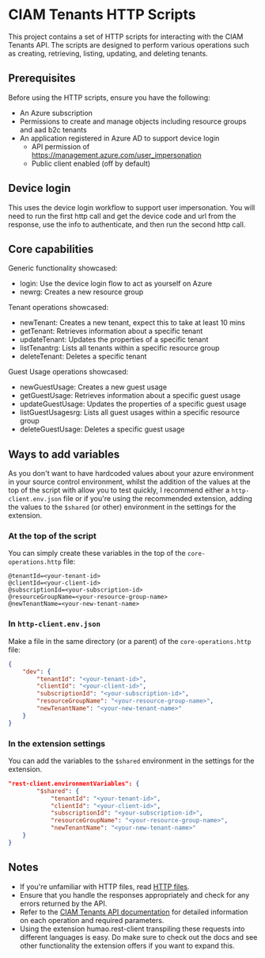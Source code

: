 # CIAM Tenants HTTP Scripts

This project contains a set of HTTP scripts for interacting with the CIAM Tenants API. The scripts are designed to perform various operations such as creating, retrieving, listing, updating, and deleting tenants.

## Prerequisites

Before using the HTTP scripts, ensure you have the following:

- An Azure subscription
- Permissions to create and manage objects including resource groups and aad b2c tenants
- An application registered in Azure AD to support device login
  - API permission of https://management.azure.com/user_impersonation
  - Public client enabled (off by default)

## Device login
This uses the device login workflow to support user impersonation. You will need to run the first http call and get the device code and url from the response, use the info to authenticate, and then run the second http call.

## Core capabilities

Generic functionality showcased:
- login: Use the device login flow to act as yourself on Azure
- newrg: Creates a new resource group

Tenant operations showcased:
- newTenant: Creates a new tenant, expect this to take at least 10 mins
- getTenant: Retrieves information about a specific tenant
- updateTenant: Updates the properties of a specific tenant
- listTenantrg: Lists all tenants within a specific resource group
- deleteTenant: Deletes a specific tenant

Guest Usage operations showcased:
- newGuestUsage: Creates a new guest usage
- getGuestUsage: Retrieves information about a specific guest usage
- updateGuestUsage: Updates the properties of a specific guest usage
- listGuestUsagesrg: Lists all guest usages within a specific resource group
- deleteGuestUsage: Deletes a specific guest usage



## Ways to add variables
As you don't want to have hardcoded values about your azure environment in your source control environment, whilst the addition of the values at the top of the script with allow you to test quickly, I recommend either a `http-client.env.json` file or if you're using the recommended extension, adding the values to the `$shared` (or other) environment in the settings for the extension.

### At the top of the script
You can simply create these variables in the top of the `core-operations.http` file:
```http
@tenantId=<your-tenant-id>
@clientId=<your-client-id>
@subscriptionId=<your-subscription-id>
@resourceGroupName=<your-resource-group-name>
@newTenantName=<your-new-tenant-name>
```

### In `http-client.env.json`
Make a file in the same directory (or a parent) of the `core-operations.http` file:
```json
{
    "dev": {
        "tenantId": "<your-tenant-id>",
        "clientId": "<your-client-id>",
        "subscriptionId": "<your-subscription-id>",
        "resourceGroupName": "<your-resource-group-name>",
        "newTenantName": "<your-new-tenant-name>"
    }
}
```

### In the extension settings
You can add the variables to the `$shared` environment in the settings for the extension.
```json
"rest-client.environmentVariables": {
        "$shared": { 
            "tenantId": "<your-tenant-id>",
            "clientId": "<your-client-id>",
            "subscriptionId": "<your-subscription-id>",
            "resourceGroupName": "<your-resource-group-name>",
            "newTenantName": "<your-new-tenant-name>"
    }
}
```


## Notes

- If you're unfamiliar with HTTP files, read [HTTP files](https://learn.microsoft.com/en-us/aspnet/core/test/http-files?view=aspnetcore-9.0).
- Ensure that you handle the responses appropriately and check for any errors returned by the API.
- Refer to the [CIAM Tenants API documentation](https://learn.microsoft.com/en-us/rest/api/activedirectory/ciam-tenants?view=rest-activedirectory-2023-05-17-preview) for detailed information on each operation and required parameters.
- Using the extension humao.rest-client transpiling these requests into different languages is easy. Do make sure to check out the docs and see other functionality the extension offers if you want to expand this.